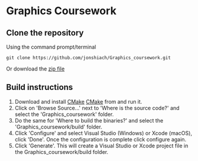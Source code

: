 # Graphics Coursework

## Clone the repository

Using the command prompt/terminal

```
git clone https://github.com/jonshiach/Graphics_coursework.git
```

Or download the [zip file](https://github.com/jonshiach/Graphics_coursework/zipball/master/)

## Build instructions

1. Download and install [CMake](https://www.cmake.org) <a href="https://www.cmake.org" target="_blank">CMake</a> from and run it.
2. Click on 'Browse Source...' next to 'Where is the source code?' and select the 'Graphics_coursework' folder.
3. Do the same for 'Where to build the binaries?' and select the 'Graphics_coursework/build' folder.
4. Click 'Configure' and select Visual Studio (Windows) or Xcode (macOS), click 'Done'. Once the configuration is complete click configure again.
5. Click 'Generate'. This will create a Visual Studio or Xcode project file in the Graphics_coursework/build folder. 
